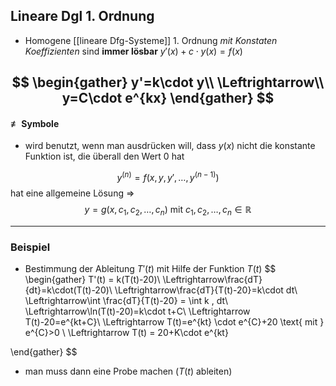 ## Lineare Dgl 1. Ordnung 
- Homogene [[lineare Dfg-Systeme]] 1. Ordnung *mit Konstaten Koeffizienten* sind **immer lösbar**
$y'(x)+c\cdot y(x)=f(x)$

$$
\begin{gather}
y'=k\cdot y\\
\Leftrightarrow\\
y=C\cdot e^{kx}
\end{gather}
$$
---
#### $\not\equiv$ Symbole
- wird benutzt, wenn man ausdrücken will, dass $y(x)$ nicht die konstante Funktion ist, die überall den Wert $0$ hat

$$
y^{(n)}=f(x, y, y', \dots, y^{(n-1)})
$$hat eine allgemeine Lösung =>
$$
y = g(x, c_{1}, c_{2}, \dots, c_{n}) \text{ mit }c_{1},c_{2},\dots,c_{n} \in \mathbb{R}
$$

---

### Beispiel
- Bestimmung der Ableitung $T'(t)$ mit Hilfe der Funktion $T(t)$
$$
\begin{gather}
T'(t) = k(T(t)-20)\\
\Leftrightarrow\frac{dT}{dt}=k\cdot(T(t)-20)\\
\Leftrightarrow\frac{dT}{T(t)-20}=k\cdot dt\\
\Leftrightarrow\int \frac{dT}{T(t)-20} = \int k \, dt\\
\Leftrightarrow\ln(T(t)-20)=k\cdot t+C\\
\Leftrightarrow T(t)-20=e^{kt+C}\\ 
\Leftrightarrow T(t)=e^{kt} \cdot e^{C}+20  \text{ mit } e^{C}>0 \\
\Leftrightarrow T(t) = 20+K\cdot e^{kt}

\end{gather}
$$
- man muss dann eine Probe machen ($T(t) \text{ ableiten}$)

